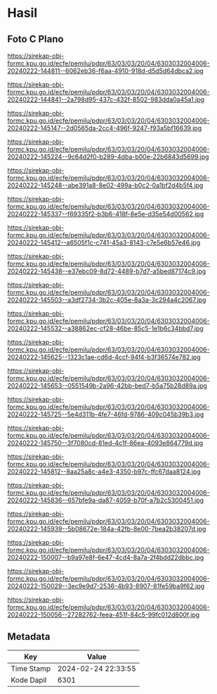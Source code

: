 # Hasil

## Foto C Plano

https://sirekap-obj-formc.kpu.go.id/ecfe/pemilu/pdpr/63/03/03/20/04/6303032004006-20240222-144811--6062eb36-f6aa-4910-918d-d5d5d64dbca2.jpg

https://sirekap-obj-formc.kpu.go.id/ecfe/pemilu/pdpr/63/03/03/20/04/6303032004006-20240222-144841--2a798d95-437c-432f-8502-983dda0a45a1.jpg

https://sirekap-obj-formc.kpu.go.id/ecfe/pemilu/pdpr/63/03/03/20/04/6303032004006-20240222-145147--2d0565da-2cc4-496f-9247-f93a5bf16639.jpg

https://sirekap-obj-formc.kpu.go.id/ecfe/pemilu/pdpr/63/03/03/20/04/6303032004006-20240222-145224--9c64d2f0-b289-4dba-b00e-22b6843d5699.jpg

https://sirekap-obj-formc.kpu.go.id/ecfe/pemilu/pdpr/63/03/03/20/04/6303032004006-20240222-145248--abe391a8-8e02-499a-b0c2-0a1bf2d4b5f4.jpg

https://sirekap-obj-formc.kpu.go.id/ecfe/pemilu/pdpr/63/03/03/20/04/6303032004006-20240222-145337--f69335f2-b3b6-418f-8e5e-d35e54d00562.jpg

https://sirekap-obj-formc.kpu.go.id/ecfe/pemilu/pdpr/63/03/03/20/04/6303032004006-20240222-145412--a6505f1c-c741-45a3-8143-c7e5e6b57e46.jpg

https://sirekap-obj-formc.kpu.go.id/ecfe/pemilu/pdpr/63/03/03/20/04/6303032004006-20240222-145438--e37ebc09-8d72-4489-b7d7-a5bed87174c9.jpg

https://sirekap-obj-formc.kpu.go.id/ecfe/pemilu/pdpr/63/03/03/20/04/6303032004006-20240222-145503--a3df2734-3b2c-405e-8a3a-3c294a4c2067.jpg

https://sirekap-obj-formc.kpu.go.id/ecfe/pemilu/pdpr/63/03/03/20/04/6303032004006-20240222-145532--a38862ec-cf28-46be-85c5-1e1b6c34bbd7.jpg

https://sirekap-obj-formc.kpu.go.id/ecfe/pemilu/pdpr/63/03/03/20/04/6303032004006-20240222-145625--1323c1ae-cd6d-4ccf-94f4-b3f36574e782.jpg

https://sirekap-obj-formc.kpu.go.id/ecfe/pemilu/pdpr/63/03/03/20/04/6303032004006-20240222-145653--0551549b-2a96-42bb-bed7-b5a75b28d89a.jpg

https://sirekap-obj-formc.kpu.go.id/ecfe/pemilu/pdpr/63/03/03/20/04/6303032004006-20240222-145725--5e4d311b-4fe7-46fd-9786-409c045b39b3.jpg

https://sirekap-obj-formc.kpu.go.id/ecfe/pemilu/pdpr/63/03/03/20/04/6303032004006-20240222-145750--3f7080cd-81ed-4c1f-86ea-4093e864779d.jpg

https://sirekap-obj-formc.kpu.go.id/ecfe/pemilu/pdpr/63/03/03/20/04/6303032004006-20240222-145812--8aa25a8c-a4e3-4350-b97c-ffc67daa8124.jpg

https://sirekap-obj-formc.kpu.go.id/ecfe/pemilu/pdpr/63/03/03/20/04/6303032004006-20240222-145836--657bfe9a-da87-4059-b70f-a7b2c5300451.jpg

https://sirekap-obj-formc.kpu.go.id/ecfe/pemilu/pdpr/63/03/03/20/04/6303032004006-20240222-145939--5b08672e-184a-42fb-8e00-7bea2b38207d.jpg

https://sirekap-obj-formc.kpu.go.id/ecfe/pemilu/pdpr/63/03/03/20/04/6303032004006-20240222-150007--b9a97e8f-6e47-4cd4-8a7a-2f4bdd22dbbc.jpg

https://sirekap-obj-formc.kpu.go.id/ecfe/pemilu/pdpr/63/03/03/20/04/6303032004006-20240222-150029--3ec9e9d7-2536-4b93-8907-81fe59ba9f62.jpg

https://sirekap-obj-formc.kpu.go.id/ecfe/pemilu/pdpr/63/03/03/20/04/6303032004006-20240222-150056--27282762-feea-451f-84c5-99fc012d800f.jpg


## Metadata

| Key        | Value               |
| ---------- | ------------------- |
| Time Stamp | 2024-02-24 22:33:55 |
| Kode Dapil | 6301                |




